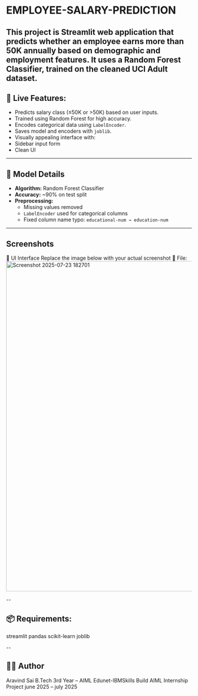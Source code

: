 # EMPLOYEE-SALARY-PREDICTION

This project is Streamlit web application that predicts whether an employee earns more than 50K annually based on demographic and employment features. It uses a **Random Forest Classifier**, trained on the cleaned UCI Adult dataset.
------


## 🚀 Live Features:

-  Predicts salary class (≤50K or >50K) based on user inputs.
-  Trained using Random Forest for high accuracy.
-  Encodes categorical data using `LabelEncoder`.
-  Saves model and encoders with `joblib`.
-  Visually appealing interface with:
-  Sidebar input form
-  Clean UI

---

## 🧠 Model Details

- **Algorithm:** Random Forest Classifier
- **Accuracy:** ~90% on test split
- **Preprocessing:**
  - Missing values removed
  - `LabelEncoder` used for categorical columns
  - Fixed column name typo: `educational-num → education-num`

----

## Screenshots
🔘 UI Interface
Replace the image below with your actual screenshot
📍 File: <img width="1914" height="895" alt="Screenshot 2025-07-23 182701" src="https://github.com/user-attachments/assets/d8a0b29b-ab94-4ad0-9c32-ab920f957b00" />

--
## 📦 Requirements:
streamlit
pandas
scikit-learn
joblib

--

## 👩‍💻 Author
Aravind Sai
B.Tech 3rd Year – AIML
Edunet-IBMSkills Build AIML Internship Project
june 2025 – july 2025
